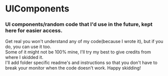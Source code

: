 # UIComponents
<h3>UI components/random code that I'd use in the future, kept here for easier access.</h3>
Get real you won't understand any of my code(because I wrote it), but if you do, you can use it too.<br>
Some of it might not be 100% mine, I'll try my best to give credits from where I skidded it.<br>
I'll add folder specific readme's and instructions so that you don't have to break your monitor when the code doesn't work.
Happy skidding!
